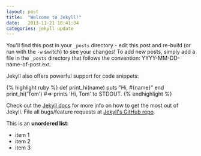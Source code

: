 ```yaml
---
layout: post
title:  "Welcome to Jekyll!"
date:   2013-11-21 10:41:34
categories: jekyll update
---
```


You'll find this post in your `_posts` directory - edit this post and re-build (or run with the `-w` switch) to see your changes!
To add new posts, simply add a file in the `_posts` directory that follows the convention: YYYY-MM-DD-name-of-post.ext.

Jekyll also offers powerful support for code snippets:

{% highlight ruby %}
def print_hi(name)
  puts "Hi, #{name}"
end
print_hi('Tom')
#=> prints 'Hi, Tom' to STDOUT.
{% endhighlight %}

Check out the [Jekyll docs][jekyll] for more info on how to get the most out of Jekyll. File all bugs/feature requests at [Jekyll's GitHub repo][jekyll-gh].

This is an **unordered list**:

* item 1
* item 2
* item 3

[jekyll-gh]: https://github.com/mojombo/jekyll
[jekyll]:    http://jekyllrb.com
